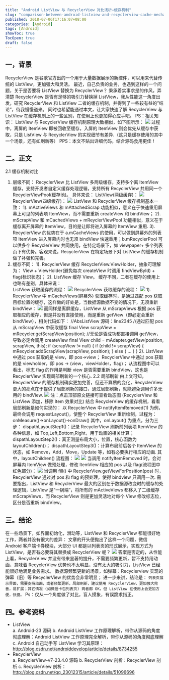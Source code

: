 ```yaml
---
title: "Android ListView 与 RecyclerView 对比浅析—缓存机制"
slug: "comparison-between-android-listview-and-recyclerview-cache-mechanism"
published: 2018-07-06T17:16:07+08:00
categories: [Android]
tags: [Android]
showToc: true
TocOpen: true
draft: false
---
```

## 一，背景
RecyclerView 是谷歌官方出的一个用于大量数据展示的新控件，可以用来代替传统的 ListView，更加强大和灵活。
最近，自己负责的业务，也遇到这样的一个问题，关于是否要将 ListView 替换为 RecyclerView？
秉承着实事求是的作风，弄清楚 RecyclerView 是否有足够的吸引力替换掉 ListView，我从性能这一角度出发，研究 RecyclerView 和 ListView 二者的缓存机制，并得到了一些较有益的”结论”，待我慢慢道来。
同时也希望能通过本文，让大家快速了解 RecyclerView 与 ListView 在缓存机制上的一些区别，在使用上也更加得心应手吧。
PS：相关知识：
ListView 与 RecyclerView 缓存机制原理大致相似，如下图所示：
![](https://raw.githubusercontent.com/appdev/gallery/refs/heads/main/img/blog/blog/1646726827962b3735a3644d67283acc73d5a83869.png)
过程中，离屏的 ItemView 即被回收至缓存，入屏的 ItemView 则会优先从缓存中获取，只是 ListView 与 RecyclerView 的实现细节有差异.（这只是缓存使用的其中一个场景，还有如刷新等）
PPS：本文不贴出详细代码，结合源码食用更佳！
## 二。正文
2.1 缓存机制对比
1. 层级不同：
RecyclerView 比 ListView 多两级缓存，支持多个离 ItemView 缓存，支持开发者自定义缓存处理逻辑，支持所有 RecyclerView 共用同一个 RecyclerViewPool(缓存池)。
具体来说：
ListView(两级缓存)：
![](https://raw.githubusercontent.com/appdev/gallery/refs/heads/main/img/blog/blog/16467268283485df7b0f9973beafc9170ba19b8fff.png)
RecyclerView(四级缓存)：
![](https://raw.githubusercontent.com/appdev/gallery/refs/heads/main/img/blog/blog/16467268290132b7f523b2830ef84a022fe384ea51.jpg)
ListView 和 RecyclerView 缓存机制基本一致：
1). mActiveViews 和 mAttachedScrap 功能相似，意义在于快速重用屏幕上可见的列表项 ItemView，而不需要重新 createView 和 bindView；
2). mScrapView 和 mCachedViews + mReyclerViewPool 功能相似，意义在于缓存离开屏幕的 ItemView，目的是让即将进入屏幕的 ItemView 重用.
3). RecyclerView 的优势在于 a.mCacheViews 的使用，可以做到屏幕外的列表项 ItemView 进入屏幕内时也无须 bindView 快速重用；b.mRecyclerPool 可以供多个 RecyclerView 共同使用，在特定场景下，如 viewpaper+ 多个列表页下有优势。客观来说，RecyclerView 在特定场景下对 ListView 的缓存机制做了补强和完善。
2. 缓存不同：
1). RecyclerView 缓存 RecyclerView.ViewHolder，抽象可理解为：
View + ViewHolder(避免每次 createView 时调用 findViewById) + flag(标识状态)；
2). ListView 缓存 View。
缓存不同，二者在缓存的使用上也略有差别，具体来说：  
ListView 获取缓存的流程：
![](https://raw.githubusercontent.com/appdev/gallery/refs/heads/main/img/blog/blog/164672682938879662fad46ac51b3dc4c3e36597cb.jpg)
RecyclerView 获取缓存的流程：
![](https://raw.githubusercontent.com/appdev/gallery/refs/heads/main/img/blog/blog/164672682979998e122b0f932a92ec6d20941d54f5.jpg)
1). RecyclerView 中 mCacheViews(屏幕外) 获取缓存时，是通过匹配 pos 获取目标位置的缓存，这样做的好处是，当数据源数据不变的情况下，无须重新 bindView：
![](https://raw.githubusercontent.com/appdev/gallery/refs/heads/main/img/blog/blog/1646726830205a65bf7fc187b93d06aacb0bea2692.jpg)
而同样是离屏缓存，ListView 从 mScrapViews 根据 pos 获取相应的缓存，但是并没有直接使用，而是重新 getView（即必定会重新 bindView），相关代码如下：
 //AbsListView 源码：line2345
 //通过匹配 pos 从 mScrapView 中获取缓存
 final View scrapView = mRecycler.getScrapView(position);
 //无论是否成功都直接调用 getView，导致必定会调用 createView
 final View child = mAdapter.getView(position, scrapView, this);
 if (scrapView != null) {
     if (child != scrapView) {
         mRecycler.addScrapView(scrapView, position);
     } else {
         ...
     }
 }
2). ListView 中通过 pos 获取的是 view，即 pos→view；
RecyclerView 中通过 pos 获取的是 viewholder，即 pos → (view，viewHolder，flag)；
从流程图中可以看出，标志 flag 的作用是判断 view 是否需要重新 bindView，这也是 RecyclerView 实现局部刷新的一个核心.
2.2 局部刷新
由上文可知，RecyclerView 的缓存机制确实更加完善，但还不算质的变化，RecyclerView 更大的亮点在于提供了局部刷新的接口，通过局部刷新，就能避免调用许多无用的 bindView.
![](https://raw.githubusercontent.com/appdev/gallery/refs/heads/main/img/blog/blog/16467268307159ea9e7af7a385950be78bf4dd2430.jpg)
注：点击顶部原文链接可查看动态图
(RecyclerView 和 ListView 添加，移除 Item 效果对比)
结合 RecyclerView 的缓存机制，看看局部刷新是如何实现的：
以 RecyclerView 中 notifyItemRemoved(1) 为例，最终会调用 requestLayout()，使整个 RecyclerView 重新绘制，过程为：
onMeasure()→onLayout()→onDraw()
其中，onLayout() 为重点，分为三步：
dispathLayoutStep1()：记录 RecyclerView 刷新前列表项 ItemView 的各种信息，如 Top,Left,Bottom,Right，用于动画的相关计算；
dispathLayoutStep2()：真正测量布局大小，位置，核心函数为 layoutChildren()；
dispathLayoutStep3()：计算布局前后各个 ItemView 的状态，如 Remove，Add，Move，Update 等，如有必要执行相应的动画.
其中，layoutChildren() 流程图：
![](https://raw.githubusercontent.com/appdev/gallery/refs/heads/main/img/blog/blog/164672683113279dfac2a1b9238b49d8ed6ace10fd.jpg)
![](https://raw.githubusercontent.com/appdev/gallery/refs/heads/main/img/blog/blog/1646726831547baea2ebbadc744adac35fec5dd9a8.png)
当调用 notifyItemRemoved 时，会对屏幕内 ItemView 做预处理，修改 ItemView 相应的 pos 以及 flag(流程图中红色部分)：
![](https://raw.githubusercontent.com/appdev/gallery/refs/heads/main/img/blog/blog/1646726831903d6f6180f900c4fd27e05165b65024.png)
当调用 fill() 中 RecyclerView.getViewForPosition(pos) 时，RecyclerView 通过对 pos 和 flag 的预处理，使得 bindview 只调用一次.
需要指出，ListView 和 RecyclerView 最大的区别在于数据源改变时的缓存的处理逻辑，ListView 是”一锅端”，将所有的 mActiveViews 都移入了二级缓存 mScrapViews，而 RecyclerView 则是更加灵活地对每个 View 修改标志位，区分是否重新 bindView。
## 三。结论
在一些场景下，如界面初始化，滑动等，ListView 和 RecyclerView 都能很好地工作，两者并没有很大的差异：
文章的开头便抛出了这样一个问题，微信 Android 客户端卡券模块，大部分 UI 都是以列表页的形式展示，实现方式为 ListView，是否有必要将其替换成 RecyclerView 呢？
![](https://raw.githubusercontent.com/appdev/gallery/refs/heads/main/img/blog/blog/1646726832293243130df30f1e5310b2ccce03602d.jpg)
答案是否定的，从性能上看，RecyclerView 并没有带来显著的提升，不需要频繁更新，暂不支持用动画，意味着 RecyclerView 优势也不太明显，没有太大的吸引力，ListView 已经能很好地满足业务需求。
数据源频繁更新的场景，如弹幕：Recyclerview 实现的弹幕（旧）等 RecyclerView 的优势会非常明显；
进一步来讲，结论是：
`列表页展示界面，需要支持动画，或者频繁更新，局部刷新，建议使用 RecyclerView，更加强大完善，易扩展；其它情况 (如微信卡包列表页) 两者都 OK，但 ListView 在使用上会更加方便，快捷。`
Ps：仅从一个角度做了对比，盲人摸象，有误跪求指正。
## 四。参考资料   
* ListView  
a. Android-23 源码
b. Android ListView 工作原理解析，带你从源码的角度彻底理解：Android ListView 工作原理完全解析，带你从源码的角度彻底理解
c. Android 自己动手写 ListView 学习其原理：http://blog.csdn.net/androiddevelop/article/details/8734255  
* RecyclerView  
a. RecyclerView-v7-23.4.0 源码
b. RecyclerView 剖析：RecyclerView 剖析
c. RecyclerView 剖析：http://blog.csdn.net/qq_23012315/article/details/51096696